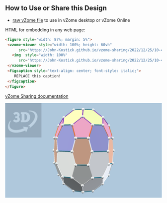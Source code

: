 
## How to Use or Share this Design

 - [raw vZome file](<https://raw.githubusercontent.com/John-Kostick/vzome-sharing/main/2022/12/25/10-47-28-C70-squash/C70-squash.vZome>) to use in vZome desktop or vZome Online
 
 HTML for embedding in any web page:
 ```html
<figure style="width: 87%; margin: 5%">
  <vzome-viewer style="width: 100%; height: 60vh"
       src="https://John-Kostick.github.io/vzome-sharing/2022/12/25/10-47-28-C70-squash/C70-squash.vZome" >
    <img  style="width: 100%"
       src="https://John-Kostick.github.io/vzome-sharing/2022/12/25/10-47-28-C70-squash/C70-squash.png" >
  </vzome-viewer>
  <figcaption style="text-align: center; font-style: italic;">
     REPLACE this caption!
  </figcaption>
</figure>
 ```

[vZome Sharing documentation](https://vzome.github.io/vzome/sharing.html#how-it-works)

![Image](<C70-squash.png>)

